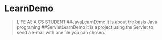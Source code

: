 # LearnDemo
>LIFE AS A CS STUDENT
##JavaLearnDemo
it is about the basis Java programing
##ServletLearnDemo
it is a project using the Servlet to send a e-mail with one file you can chosen.
